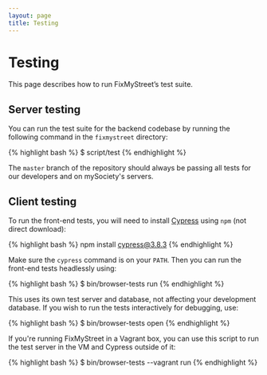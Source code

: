 ```yaml
---
layout: page
title: Testing
---
```


# Testing

<p class="lead">
  This page describes how to run FixMyStreet’s test suite.
</p>

## Server testing

You can run the test suite for the backend codebase by running the following
command in the `fixmystreet` directory:

{% highlight bash %}
$ script/test
{% endhighlight %}

The `master` branch of the repository should always be passing all tests for
our developers and on mySociety's servers.

## Client testing

To run the front-end tests, you will need to install
[Cypress](https://cypress.io) using `npm` (not direct download):

{% highlight bash %}
npm install cypress@3.8.3
{% endhighlight %}

Make sure the `cypress` command is on your `PATH`.
Then you can run the front-end tests headlessly using:

{% highlight bash %}
$ bin/browser-tests run
{% endhighlight %}

This uses its own test server and database, not affecting your development
database. If you wish to run the tests interactively for debugging, use:

{% highlight bash %}
$ bin/browser-tests open
{% endhighlight %}

If you're running FixMyStreet in a Vagrant box, you can use this script to run
the test server in the VM and Cypress outside of it:

{% highlight bash %}
$ bin/browser-tests --vagrant run
{% endhighlight %}

